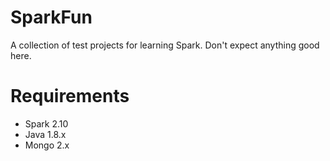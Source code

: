 # SparkFun
A collection of test projects for learning Spark. Don't expect anything good here.

# Requirements
- Spark 2.10
- Java 1.8.x
- Mongo 2.x
